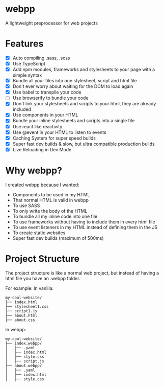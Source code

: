 # webpp

A lightweight preprocessor for web projects

# Features

- [X] Auto compiling .sass, .scss
- [X] Use TypeScript
- [X] Add npm modules, frameworks and stylesheets to your page with a simple syntax
- [X] Bundle all your files into one stylesheet, script and html file
- [X] Don't ever worry about waiting for the DOM to load again
- [X] Use babel to transpile your code
- [ ] Use browserify to bundle your code
- [X] Don't link your stylesheets and scripts to your html, they are already included
- [X] Use components in your HTML
- [X] Bundle your inline stylesheets and scripts into a single file
- [X] Use react like reactivity
- [X] Use @event in your HTML to listen to events
- [X] Caching System for super speed builds
- [X] Super fast dev builds & slow, but ultra compatible production builds
- [X] Live Reloading in Dev Mode

# Why webpp?
I created webpp because I wanted:
- Components to be used in my HTML
- That normal HTML is valid in webpp
- To use SASS
- To only write the body of the HTML
- To bundle all my inline code into one file
- To use frameworks without having to include them in every html file
- To use event listeners in my HTML instead of defining them in the JS
- To create static websites
- Super fast dev builds (maximum of 500ms)

# Project Structure

The project structure is like a normal web project, but instead of having a html file you have an .webpp folder.

For example:
In vanilla:

```
my-cool-website/
├── index.html
├── stylesheet1.css
├── script1.js
├── about.html
├── about.css
```

In webpp:

```
my-cool-website/
├── index.webpp/
│   ├── .yaml
│   ├── index.html
│   ├── style.css
│   ├── script.js
├── about.webpp/
│   ├── .yaml
│   ├── index.html
│   ├── style.css
````
